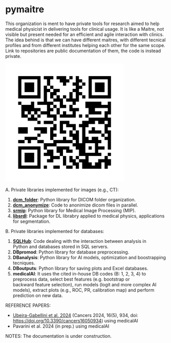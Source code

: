# pymaitre
This organization is ment to have private tools for research aimed to help medical physicist in delivering tools for clinical usage. 
It is like a Maitre, not visible but present needed for an efficient and agile interaction with clinics. The idea behind is that we can have different maitres, 
with different tecnical profiles and from different institutes helping each other for the same scope.
Link to repositories are public documentation of them, the code is instead private.

![pymaitre_qr_code](https://github.com/pymaitre/.github/blob/main/profile/pymaitre_qrcode.png)

A. Private libraries implemented for images (e.g., CT):
  1) **[dcm_folder](https://pymaitre.github.io/dcm_folder)**:
  Python library for DICOM folder organization.
  2) **[dcm_anonymize](https://pymaitre.github.io/dcm_anonymize)**:
  Code to anonimize dicom files in parallel.
  3) **[srmip](https://pymaitre.github.io/srmip)**:
  Python library for Medical Image Processing (MIP).
  4) **[libsrdl](https://pymaitre.github.io/libsrdl)**:
  Package for DL librabry applied to medical physics, applications for segmentation.

B. Private libraries implemented for databases:
  1) **[SQLHub](https://pymaitre.github.io/SQLHub)**:
  Code dealing with the interaction between analysis in Python and databases stored in SQL servers.
  2) **DBpromod**:
  Python library for database preprocessing.
  3) **DBanalysis**:
  Python library for AI models, optimization and boostrapping tecniques.
  4) **DBoutputs**:
  Python library for saving plots and Excel databases.
  5) **medicalAI**:
  It uses the cited in-house DB codes (B: 1, 2, 3, 4) to preprocess data, select best features (e.g. bootstrap or backward feature selection), 
  run models (logit and more complex AI models), extract plots (e.g., ROC, PR, calibration map) and perform prediction on new data.

REFERENCE PAPERS:
- [Ubeira-Gabellini et al. 2024](https://doi.org/10.3390/cancers16050934) (Cancers 2024, 16(5), 934, doi: https://doi.org/10.3390/cancers16050934) using medicalAI
- Pavarini et al. 2024 (in prep.) using medicalAI

NOTES:
The documentation is under construction.
